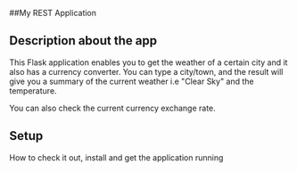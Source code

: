 ##My REST Application

## Description about the app
This Flask application enables you to get the weather of a certain city and it also has a currency converter.
You can type a city/town, and the result will give you a summary of the current weather i.e "Clear Sky" and the temperature.

You can also check the current currency exchange rate.



## Setup
How to check it out, install and get the application running

